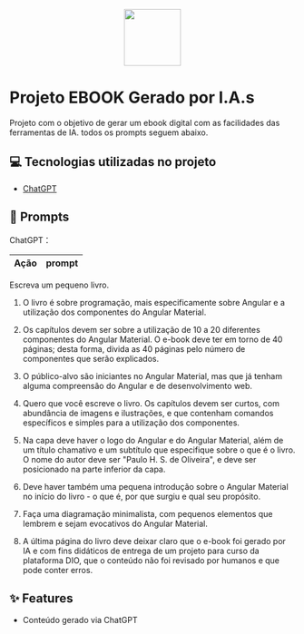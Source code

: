 <p align="center">
    <img width="100" src=".github/assets/banner.png">
</p>


# Projeto EBOOK Gerado por I.A.s


Projeto com o objetivo de gerar um ebook digital com as facilidades das ferramentas de IA. todos os prompts
seguem abaixo.


## 💻 Tecnologias utilizadas no projeto

- [ChatGPT](https://chat.openai.com/) 

## 🧠 Prompts

ChatGPT：

|   Ação   | prompt                                                                                                                                                                                                                                                                         |
| :------: | ------------------------------------------------------------------------------------------------------------------------------------------------------------------------------------------------------------------------------------------------------------------------------ |
Escreva um pequeno livro.

1) O livro é sobre programação, mais especificamente sobre Angular e a utilização dos componentes do Angular Material.

2) Os capítulos devem ser sobre a utilização de 10 a 20 diferentes componentes do Angular Material. O e-book deve ter em torno de 40 páginas; desta forma, divida as 40 páginas pelo número de componentes que serão explicados.

3) O público-alvo são iniciantes no Angular Material, mas que já tenham alguma compreensão do Angular e de desenvolvimento web.

4) Quero que você escreve o livro. Os capítulos devem ser curtos, com abundância de imagens e ilustrações, e que contenham comandos específicos e simples para a utilização dos componentes.

5) Na capa deve haver o logo do Angular e do Angular Material, além de um título chamativo e um subtítulo que especifique sobre o que é o livro. O nome do autor deve ser "Paulo H. S. de Oliveira", e deve ser posicionado na parte inferior da capa.

6) Deve haver também uma pequena introdução sobre o Angular Material no início do livro - o que é, por que surgiu e qual seu propósito.

7) Faça uma diagramação minimalista, com pequenos elementos que lembrem e sejam evocativos do Angular Material.

8) A última página do livro deve deixar claro que o e-book foi gerado por IA e com fins didáticos de entrega de um projeto para curso da plataforma DIO, que o conteúdo não foi revisado por humanos e que pode conter erros.



## ✨ Features

- Conteúdo gerado via ChatGPT
